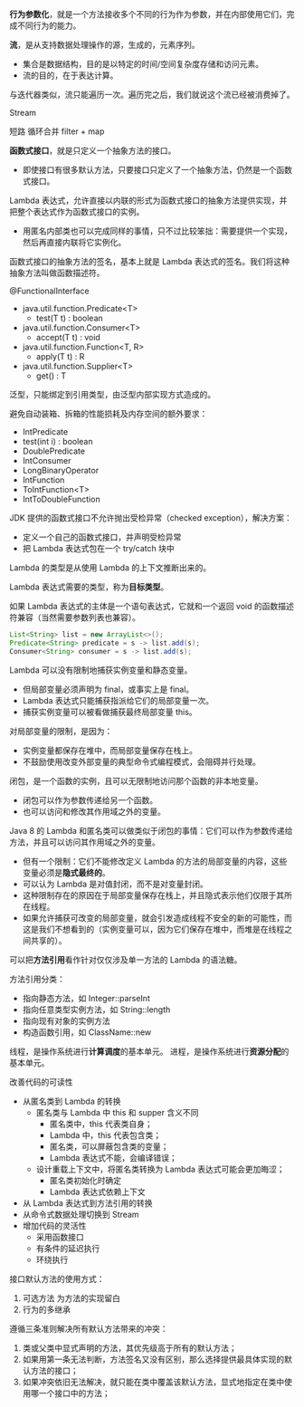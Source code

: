 
**行为参数化**，就是一个方法接收多个不同的行为作为参数，并在内部使用它们，完成不同行为的能力。

**流**，是从支持数据处理操作的源，生成的，元素序列。

- 集合是数据结构，目的是以特定的时间/空间复杂度存储和访问元素。
- 流的目的，在于表达计算。

与迭代器类似，流只能遍历一次。遍历完之后，我们就说这个流已经被消费掉了。

Stream 

短路
循环合并 filter + map

**函数式接口**，就是只定义一个抽象方法的接口。

- 即使接口有很多默认方法，只要接口只定义了一个抽象方法，仍然是一个函数式接口。

Lambda 表达式，允许直接以内联的形式为函数式接口的抽象方法提供实现，并把整个表达式作为函数式接口的实例。

- 用匿名内部类也可以完成同样的事情，只不过比较笨拙：需要提供一个实现，然后再直接内联将它实例化。

函数式接口的抽象方法的签名，基本上就是 Lambda 表达式的签名。我们将这种抽象方法叫做函数描述符。

@FunctionalInterface

- java.util.function.Predicate\<T>
  - test(T t) : boolean
- java.util.function.Consumer\<T>
  - accept(T t) : void
- java.util.function.Function\<T, R>
  - apply(T t) : R
- java.util.function.Supplier\<T>
  - get() : T

泛型，只能绑定到引用类型，由泛型内部实现方式造成的。

避免自动装箱、拆箱的性能损耗及内存空间的额外要求：

- IntPredicate
- test(int i) : boolean
- DoublePredicate 
- IntConsumer
- LongBinaryOperator
- IntFunction
- ToIntFunction\<T>
- IntToDoubleFunction

JDK 提供的函数式接口不允许抛出受检异常（checked exception），解决方案：

- 定义一个自己的函数式接口，并声明受检异常
- 把 Lambda 表达式包在一个 try/catch 块中



Lambda 的类型是从使用 Lambda 的上下文推断出来的。

Lambda 表达式需要的类型，称为**目标类型**。

如果 Lambda 表达式的主体是一个语句表达式，它就和一个返回 void 的函数描述符兼容（当然需要参数列表也兼容）。

```java
List<String> list = new ArrayList<>();
Predicate<String> predicate = s -> list.add(s);
Consumer<String> consumer = s -> list.add(s);
```

Lambda 可以没有限制地捕获实例变量和静态变量。

- 但局部变量必须声明为 final，或事实上是 final。
- Lambda 表达式只能捕获指派给它们的局部变量一次。
- 捕获实例变量可以被看做捕获最终局部变量 this。

对局部变量的限制，是因为：

- 实例变量都保存在堆中，而局部变量保存在栈上。
- 不鼓励使用改变外部变量的典型命令式编程模式，会阻碍并行处理。

闭包，是一个函数的实例，且可以无限制地访问那个函数的非本地变量。

- 闭包可以作为参数传递给另一个函数。
- 也可以访问和修改其作用域之外的变量。

Java 8 的 Lambda 和匿名类可以做类似于闭包的事情：它们可以作为参数传递给方法，并且可以访问其作用域之外的变量。

- 但有一个限制：它们不能修改定义 Lambda 的方法的局部变量的内容，这些变量必须是**隐式最终的**。
- 可以认为 Lambda 是对值封闭，而不是对变量封闭。
- 这种限制存在的原因在于局部变量保存在栈上，并且隐式表示他们仅限于其所在线程。
- 如果允许捕获可改变的局部变量，就会引发造成线程不安全的新的可能性，而这是我们不想看到的（实例变量可以，因为它们保存在堆中，而堆是在线程之间共享的）。

可以把**方法引用**看作针对仅仅涉及单一方法的 Lambda 的语法糖。

方法引用分类：

- 指向静态方法，如 Integer::parseInt
- 指向任意类型实例方法，如 String::length
- 指向现有对象的实例方法
- 构造函数引用，如 ClassName::new

线程，是操作系统进行**计算调度**的基本单元。
进程，是操作系统进行**资源分配**的基本单元。

改善代码的可读性

- 从匿名类到 Lambda 的转换
    - 匿名类与 Lambda 中 this 和 supper 含义不同
        - 匿名类中，this 代表类自身；
        - Lambda 中，this 代表包含类；
        - 匿名类，可以屏蔽包含类的变量；
        - Lambda 表达式不能，会编译错误；
    - 设计重载上下文中，将匿名类转换为 Lambda 表达式可能会更加晦涩；
        - 匿名类初始化时确定
        - Lambda 表达式依赖上下文
- 从 Lambda 表达式到方法引用的转换
- 从命令式数据处理切换到 Stream
- 增加代码的灵活性
    - 采用函数接口
    - 有条件的延迟执行
    - 环绕执行

接口默认方法的使用方式：

1. 可选方法
    为方法的实现留白
2. 行为的多继承


遵循三条准则解决所有默认方法带来的冲突：

1. 类或父类中显式声明的方法，其优先级高于所有的默认方法；
2. 如果用第一条无法判断，方法签名又没有区别，那么选择提供最具体实现的默认方法的接口；
3. 如果冲突依旧无法解决，就只能在类中覆盖该默认方法，显式地指定在类中使用哪一个接口中的方法；


